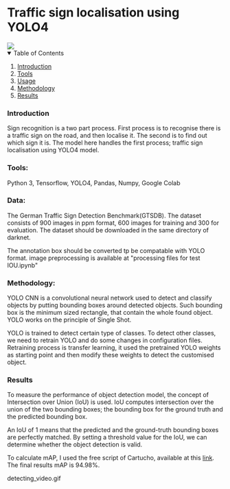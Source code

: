 # Traffic sign localisation using YOLO4

<img src="./detecting_video.gif">

<!-- TABLE OF CONTENTS -->
<details open="open">
  <summary>Table of Contents</summary>
  <ol>
    <li>
      <a href="#introduction">Introduction</a>
    </li>
    <li>
      <a href="#tools">Tools</a>
    </li>
    <li><a href="#data">Usage</a></li>
    <li><a href="#methodology">Methodology</a></li>
    <li><a href="#results">Results</a></li>
  </ol>
</details>

### Introduction
Sign recognition is a two part process. First process is to recognise there is a traffic sign on the road, and then localise it. The second is to find out which sign it is. The model here handles the first process; traffic sign localisation using YOLO4 model.

### Tools:
Python 3, Tensorflow, YOLO4, Pandas, Numpy, Google Colab

### Data:
The German Traffic Sign Detection Benchmark(GTSDB).
The dataset consists of 900 images in ppm format, 600 images for training and 300 for evaluation. The dataset should be downloaded in the same directory of darknet.

The annotation box should be converted tp be compatable with YOLO format. image preprocessing is available at "processing files for test IOU.ipynb"


### Methodology:
YOLO CNN is a convolutional neural network used to detect and classify objects by putting bounding boxes around detected objects. Such bounding box is the minimum sized rectangle, that contain the whole found object. YOLO works on the principle of Single Shot.

YOLO is trained to detect certain type of classes. To detect other classes, we need to retrain YOLO and do some changes in configuration files. Retraining process is transfer learning, it used the pretrained YOLO weights as starting point and then modify these weights to detect the customised object.

### Results

To measure the performance of object detection model, the concept of Intersection over Union (IoU) is used. IoU computes intersection over the union of the two bounding boxes; the bounding box for the ground truth and the predicted bounding box.

An IoU of 1 means that the predicted and the ground-truth bounding boxes are perfectly matched. By setting a threshold value for the IoU, we can determine whether the object detection is valid. 

To calculate mAP, I used the free script of Cartucho, available at this <a href="https://github.com/Cartucho/mAP">link</a>. The final results mAP is 94.98%.

detecting_video.gif

